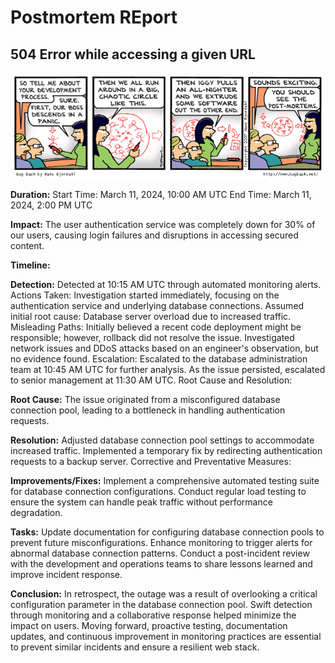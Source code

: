 # Postmortem REport
## 504 Error while accessing a given URL
![Postmortems](image.gif "conversations on postmortem")

**Duration:**
Start Time: March 11, 2024, 10:00 AM UTC
End Time: March 11, 2024, 2:00 PM UTC

**Impact:**
The user authentication service was completely down for 30% of our users, causing login failures and disruptions in accessing secured content.

**Timeline:**

**Detection:**
Detected at 10:15 AM UTC through automated monitoring alerts.
Actions Taken:
Investigation started immediately, focusing on the authentication service and underlying database connections.
Assumed initial root cause: Database server overload due to increased traffic.
Misleading Paths:
Initially believed a recent code deployment might be responsible; however, rollback did not resolve the issue.
Investigated network issues and DDoS attacks based on an engineer's observation, but no evidence found.
Escalation:
Escalated to the database administration team at 10:45 AM UTC for further analysis.
As the issue persisted, escalated to senior management at 11:30 AM UTC.
Root Cause and Resolution:

**Root Cause:**
The issue originated from a misconfigured database connection pool, leading to a bottleneck in handling authentication requests.

**Resolution:**
Adjusted database connection pool settings to accommodate increased traffic.
Implemented a temporary fix by redirecting authentication requests to a backup server.
Corrective and Preventative Measures:

**Improvements/Fixes:**
Implement a comprehensive automated testing suite for database connection configurations.
Conduct regular load testing to ensure the system can handle peak traffic without performance degradation.

**Tasks:**
Update documentation for configuring database connection pools to prevent future misconfigurations.
Enhance monitoring to trigger alerts for abnormal database connection patterns.
Conduct a post-incident review with the development and operations teams to share lessons learned and improve incident response.

**Conclusion:**
In retrospect, the outage was a result of overlooking a critical configuration parameter in the database connection pool. Swift detection through monitoring and a collaborative response helped minimize the impact on users. Moving forward, proactive testing, documentation updates, and continuous improvement in monitoring practices are essential to prevent similar incidents and ensure a resilient web stack.

